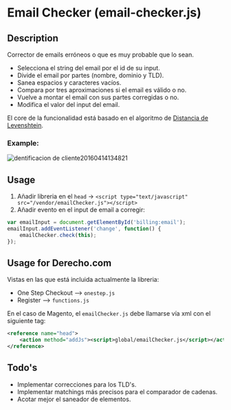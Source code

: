 # Email Checker (email-checker.js)

## Description
Corrector de emails erróneos o que es muy probable que lo sean.

- Selecciona el string del email por el id de su input.
- Divide el email por partes (nombre, dominio y TLD).
- Sanea espacios y caracteres vacíos.
- Compara por tres aproximaciones si el email es válido o no.
- Vuelve a montar el email con sus partes corregidas o no.
- Modifica el valor del input del email.

El core de la funcionalidad está basado en el algoritmo de [Distancia de Levenshtein](https://es.wikipedia.org/wiki/Distancia_de_Levenshtein).

### Example:
![dentificacion de cliente20160414134821](https://cloud.githubusercontent.com/assets/7917771/14527120/0e637b04-0248-11e6-88d9-fdd243cd3df1.gif)

## Usage

1. Añadir libreria en el `head` -> `<script type="text/javascript" src="/vendor/emailChecker.js"></script>`
2. Añadir evento en el input de email a corregir:

```javascript
var emailInput = document.getElementById('billing:email');
emailInput.addEventListener('change', function() {
    emailChecker.check(this);
});
```

## Usage for Derecho.com
Vistas en las que está incluida actualmente la libreria:
- One Step Checkout --> `onestep.js`
- Register --> `functions.js`

En el caso de Magento, el `emailChecker.js` debe llamarse vía xml con el siguiente tag:
```xml
<reference name="head">
	<action method="addJs"><script>global/emailChecker.js</script></action>
</reference>
```

## Todo's

- Implementar correcciones para los TLD's.
- Implementar matchings más precisos para el comparador de cadenas.
- Acotar mejor el saneador de elementos.
